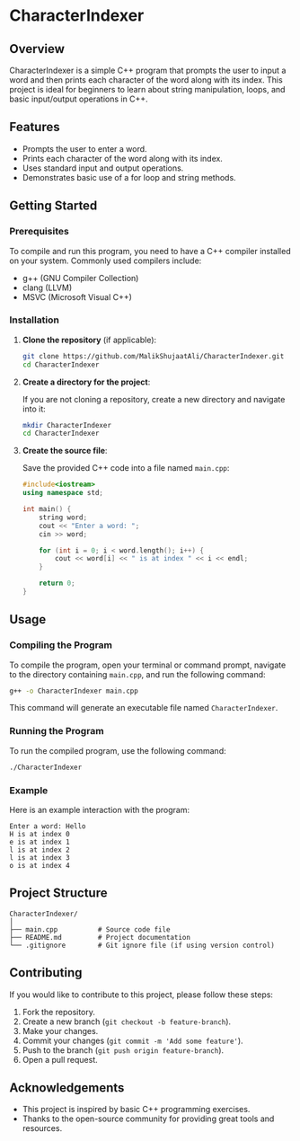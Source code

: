 # CharacterIndexer

## Overview

CharacterIndexer is a simple C++ program that prompts the user to input a word and then prints each character of the word along with its index. This project is ideal for beginners to learn about string manipulation, loops, and basic input/output operations in C++.

## Features

- Prompts the user to enter a word.
- Prints each character of the word along with its index.
- Uses standard input and output operations.
- Demonstrates basic use of a for loop and string methods.

## Getting Started

### Prerequisites

To compile and run this program, you need to have a C++ compiler installed on your system. Commonly used compilers include:

- g++ (GNU Compiler Collection)
- clang (LLVM)
- MSVC (Microsoft Visual C++)

### Installation

1. **Clone the repository** (if applicable):

    ```sh
    git clone https://github.com/MalikShujaatAli/CharacterIndexer.git
    cd CharacterIndexer
    ```

2. **Create a directory for the project**:

    If you are not cloning a repository, create a new directory and navigate into it:

    ```sh
    mkdir CharacterIndexer
    cd CharacterIndexer
    ```

3. **Create the source file**:

    Save the provided C++ code into a file named `main.cpp`:

    ```cpp
    #include<iostream>
    using namespace std;

    int main() {
        string word;
        cout << "Enter a word: ";
        cin >> word;

        for (int i = 0; i < word.length(); i++) {
            cout << word[i] << " is at index " << i << endl;
        }

        return 0;
    }
    ```

## Usage

### Compiling the Program

To compile the program, open your terminal or command prompt, navigate to the directory containing `main.cpp`, and run the following command:

```sh
g++ -o CharacterIndexer main.cpp
```

This command will generate an executable file named `CharacterIndexer`.

### Running the Program

To run the compiled program, use the following command:

```sh
./CharacterIndexer
```

### Example

Here is an example interaction with the program:

```
Enter a word: Hello
H is at index 0
e is at index 1
l is at index 2
l is at index 3
o is at index 4
```

## Project Structure

```
CharacterIndexer/
│
├── main.cpp          # Source code file
├── README.md         # Project documentation
└── .gitignore        # Git ignore file (if using version control)
```

## Contributing

If you would like to contribute to this project, please follow these steps:

1. Fork the repository.
2. Create a new branch (`git checkout -b feature-branch`).
3. Make your changes.
4. Commit your changes (`git commit -m 'Add some feature'`).
5. Push to the branch (`git push origin feature-branch`).
6. Open a pull request.

## Acknowledgements

- This project is inspired by basic C++ programming exercises.
- Thanks to the open-source community for providing great tools and resources.
